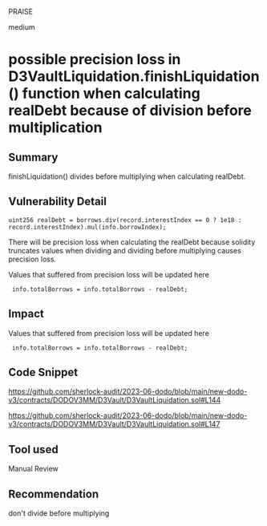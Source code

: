 PRAISE

medium

# possible precision loss in D3VaultLiquidation.finishLiquidation() function when calculating realDebt because of division before multiplication

## Summary
finishLiquidation() divides before multiplying when calculating realDebt.

## Vulnerability Detail
```solidity 
uint256 realDebt = borrows.div(record.interestIndex == 0 ? 1e18 : record.interestIndex).mul(info.borrowIndex);
```

There will be precision loss when calculating the realDebt because solidity truncates values when dividing and dividing before multiplying causes precision loss.

Values that suffered from precision loss will be updated here
```solidity
 info.totalBorrows = info.totalBorrows - realDebt;
```
## Impact
Values that suffered from precision loss will be updated here
```solidity
 info.totalBorrows = info.totalBorrows - realDebt;
```
## Code Snippet
https://github.com/sherlock-audit/2023-06-dodo/blob/main/new-dodo-v3/contracts/DODOV3MM/D3Vault/D3VaultLiquidation.sol#L144

https://github.com/sherlock-audit/2023-06-dodo/blob/main/new-dodo-v3/contracts/DODOV3MM/D3Vault/D3VaultLiquidation.sol#L147
## Tool used

Manual Review

## Recommendation
don't divide before multiplying 